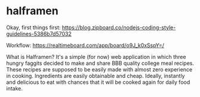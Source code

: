 # halframen

Okay, first things first: https://blog.zipboard.co/nodejs-coding-style-guidelines-5386b7d57032

Workflow: https://realtimeboard.com/app/board/o9J_k0xSspY=/

What is Halframen? It's a simple (for now) web application in which three hungry faggits decided to make and share BBB quality college meal recipes. These recipes are supposed to be easily made with almost zero experience in cooking. Ingredients are easily obtainable and cheap. Ideally, instantly and delicious to eat with chances that it will be cooked again for daily food intake.
